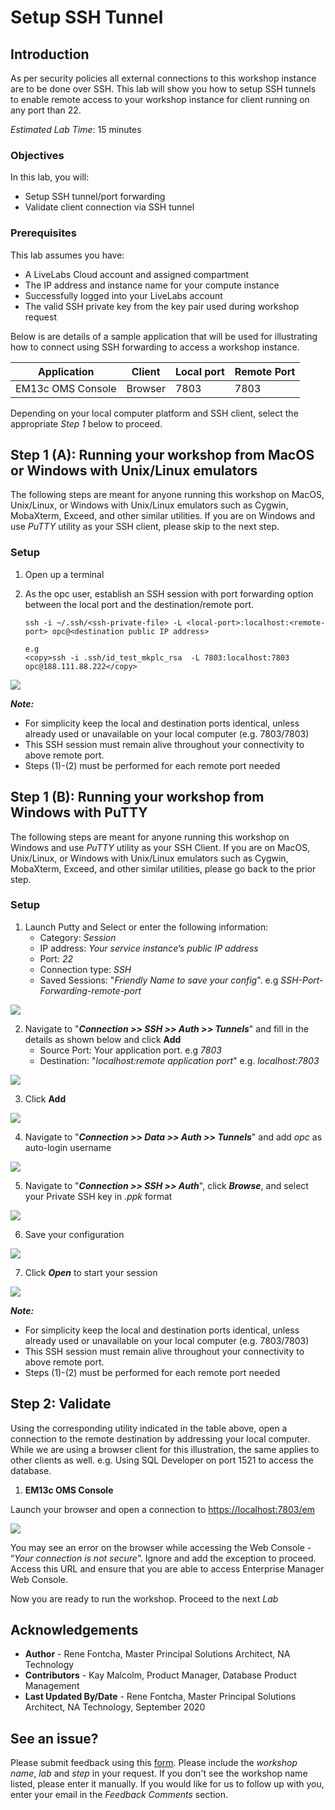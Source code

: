 # Setup SSH Tunnel

## Introduction
As per security policies all external connections to this workshop instance are to be done over SSH. This lab will show you how to setup SSH tunnels to enable remote access to your workshop instance for client running on any port than 22.

*Estimated Lab Time*: 15 minutes

### Objectives
In this lab, you will:
* Setup SSH tunnel/port forwarding
* Validate client connection via SSH tunnel

### Prerequisites

This lab assumes you have:
- A LiveLabs Cloud account and assigned compartment
- The IP address and instance name for your compute instance
- Successfully logged into your LiveLabs account
- The valid SSH private key from the key pair used during workshop request

Below is are details of a sample application that will be used for illustrating how to connect using SSH forwarding to access a workshop instance.

| Application              | Client                             | Local port | Remote Port|
|--------------------------|------------------------------------|------------|------------|
| EM13c OMS Console        | Browser                            | 7803       | 7803       |

Depending on your local computer platform and SSH client, select the appropriate *Step 1* below to proceed.

## **Step 1 (A):** Running your workshop from MacOS or Windows with Unix/Linux emulators
The following steps are meant for anyone running this workshop on MacOS, Unix/Linux, or Windows with Unix/Linux emulators such as Cygwin, MobaXterm, Exceed, and other similar utilities. If you are on Windows and use *PuTTY* utility as your SSH client, please skip to the next step.

### **Setup**
1.  Open up a terminal
2.  As the opc user, establish an SSH session with port forwarding option between the local port and the destination/remote port.

    ````
    ssh -i ~/.ssh/<ssh-private-file> -L <local-port>:localhost:<remote-port> opc@<destination public IP address>
    ````

    ````
    e.g
    <copy>ssh -i .ssh/id_test_mkplc_rsa  -L 7803:localhost:7803 opc@188.111.88.222</copy>
    ````

  ![](./images/em-ssh-forward-term.png " ")

  ***Note:***
   - For simplicity keep the local and destination ports identical, unless already used or unavailable on your local computer (e.g. 7803/7803)
   - This SSH session must remain alive throughout your connectivity to above remote port.
   - Steps (1)-(2) must be performed for each remote port needed

## **Step 1 (B):** Running your workshop from Windows with PuTTY
The following steps are meant for anyone running this workshop on Windows and use *PuTTY* utility as your SSH Client. If you are on MacOS, Unix/Linux, or Windows with Unix/Linux emulators such as Cygwin, MobaXterm, Exceed, and other similar utilities, please go back to the prior step.

### **Setup**
1. Launch Putty and Select or enter the following information:
    - Category: _Session_
    - IP address: _Your service instance’s public IP address_
    - Port: _22_
    - Connection type: _SSH_
    - Saved Sessions: "_Friendly Name to save your config_". e.g _SSH-Port-Forwarding-remote-port_

  ![](./images/em-ssh-forward-putty-1.png " ")

2. Navigate to "***Connection >> SSH >> Auth >> Tunnels***" and fill in the details as shown below and click **Add**
    - Source Port: Your application port. e.g _7803_
    - Destination: "_localhost:remote application port_" e.g. _localhost:7803_

  ![](./images/em-ssh-forward-putty-2.png " ")

3. Click **Add**

  ![](./images/em-ssh-forward-putty-3.png " ")

4. Navigate to "***Connection >> Data >> Auth >> Tunnels***" and add *opc* as auto-login username  

  ![](./images/em-ssh-forward-putty-4.png " ")

5. Navigate to "***Connection >> SSH >> Auth***", click ***Browse***, and select your Private SSH key in *.ppk* format

  ![](./images/em-ssh-forward-putty-5.png " ")

6. Save your configuration

  ![](./images/em-ssh-forward-putty-6.png " ")

7. Click ***Open*** to start your session

  ![](./images/em-ssh-forward-putty-7.png " ")

 ***Note:***
   - For simplicity keep the local and destination ports identical, unless already used or unavailable on your local computer (e.g. 7803/7803)
   - This SSH session must remain alive throughout your connectivity to above remote port.
   - Steps (1)-(2) must be performed for each remote port needed

## **Step 2:** Validate
Using the corresponding utility indicated in the table above, open a connection to the remote destination by addressing your local computer. While we are using a browser client for this illustration, the same applies to other clients as well. e.g. Using SQL Developer on port 1521 to access the database.  

1. **EM13c OMS Console**

Launch your browser and open a connection to [https://localhost:7803/em](https://localhost:7803/em)

  ![](./images/em-ssh-forward-console.png " ")

You may see an error on the browser while accessing the Web Console - “*Your connection is not secure*”. Ignore and add the exception to proceed. Access this URL and ensure that you are able to access Enterprise Manager Web Console.

Now you are ready to run the workshop. Proceed to the next *Lab*


## Acknowledgements
- **Author** - Rene Fontcha, Master Principal Solutions Architect, NA Technology
- **Contributors** - Kay Malcolm, Product Manager, Database Product Management
- **Last Updated By/Date** - Rene Fontcha, Master Principal Solutions Architect, NA Technology, September 2020

## See an issue?
Please submit feedback using this [form](https://apexapps.oracle.com/pls/apex/f?p=133:1:::::P1_FEEDBACK:1). Please include the *workshop name*, *lab* and *step* in your request.  If you don't see the workshop name listed, please enter it manually. If you would like for us to follow up with you, enter your email in the *Feedback Comments* section.
